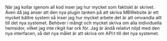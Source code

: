 När jag kollar igenom all kod inser jag hur mycket som faktiskt är skrivet. Även då jag anser att den nya plugin tanken på att skriva MBWebsite är ett mycket bättre system så inser jag hur
mycket arbete det är att omvandla allt till det nya systemet. Behöver i mångt och mycket skriva om alla individuella hemsidor, vilket jag inte rikgit har ork för. Jag är ändå relativt nöjd med
den nya interfacen, så det nya målet är att skriva om API:t till det nya systemet.